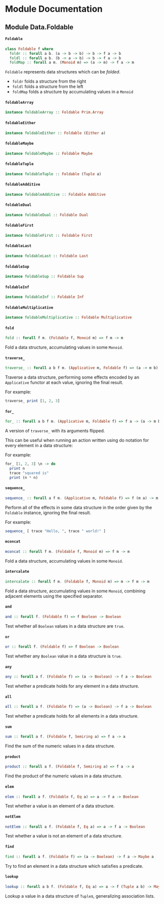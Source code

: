 # Module Documentation

## Module Data.Foldable

#### `Foldable`

``` purescript
class Foldable f where
  foldr :: forall a b. (a -> b -> b) -> b -> f a -> b
  foldl :: forall a b. (b -> a -> b) -> b -> f a -> b
  foldMap :: forall a m. (Monoid m) => (a -> m) -> f a -> m
```

`Foldable` represents data structures which can be _folded_.

- `foldr` folds a structure from the right
- `foldl` folds a structure from the left
- `foldMap` folds a structure by accumulating values in a `Monoid`

#### `foldableArray`

``` purescript
instance foldableArray :: Foldable Prim.Array
```


#### `foldableEither`

``` purescript
instance foldableEither :: Foldable (Either a)
```


#### `foldableMaybe`

``` purescript
instance foldableMaybe :: Foldable Maybe
```


#### `foldableTuple`

``` purescript
instance foldableTuple :: Foldable (Tuple a)
```


#### `foldableAdditive`

``` purescript
instance foldableAdditive :: Foldable Additive
```


#### `foldableDual`

``` purescript
instance foldableDual :: Foldable Dual
```


#### `foldableFirst`

``` purescript
instance foldableFirst :: Foldable First
```


#### `foldableLast`

``` purescript
instance foldableLast :: Foldable Last
```


#### `foldableSup`

``` purescript
instance foldableSup :: Foldable Sup
```


#### `foldableInf`

``` purescript
instance foldableInf :: Foldable Inf
```


#### `foldableMultiplicative`

``` purescript
instance foldableMultiplicative :: Foldable Multiplicative
```


#### `fold`

``` purescript
fold :: forall f m. (Foldable f, Monoid m) => f m -> m
```

Fold a data structure, accumulating values in some `Monoid`.

#### `traverse_`

``` purescript
traverse_ :: forall a b f m. (Applicative m, Foldable f) => (a -> m b) -> f a -> m Unit
```

Traverse a data structure, performing some effects encoded by an
`Applicative` functor at each value, ignoring the final result.

For example:

```purescript
traverse_ print [1, 2, 3]
```

#### `for_`

``` purescript
for_ :: forall a b f m. (Applicative m, Foldable f) => f a -> (a -> m b) -> m Unit
```

A version of `traverse_` with its arguments flipped.

This can be useful when running an action written using do notation
for every element in a data structure:

For example:

```purescript
for_ [1, 2, 3] \n -> do
  print n
  trace "squared is"
  print (n * n)
```

#### `sequence_`

``` purescript
sequence_ :: forall a f m. (Applicative m, Foldable f) => f (m a) -> m Unit
```

Perform all of the effects in some data structure in the order
given by the `Foldable` instance, ignoring the final result.

For example:

```purescript
sequence_ [ trace "Hello, ", trace " world!" ]
```

#### `mconcat`

``` purescript
mconcat :: forall f m. (Foldable f, Monoid m) => f m -> m
```

Fold a data structure, accumulating values in some `Monoid`.

#### `intercalate`

``` purescript
intercalate :: forall f m. (Foldable f, Monoid m) => m -> f m -> m
```

Fold a data structure, accumulating values in some `Monoid`,
combining adjacent elements using the specified separator.

#### `and`

``` purescript
and :: forall f. (Foldable f) => f Boolean -> Boolean
```

Test whether all `Boolean` values in a data structure are `true`.

#### `or`

``` purescript
or :: forall f. (Foldable f) => f Boolean -> Boolean
```

Test whether any `Boolean` value in a data structure is `true`.

#### `any`

``` purescript
any :: forall a f. (Foldable f) => (a -> Boolean) -> f a -> Boolean
```

Test whether a predicate holds for any element in a data structure.

#### `all`

``` purescript
all :: forall a f. (Foldable f) => (a -> Boolean) -> f a -> Boolean
```

Test whether a predicate holds for all elements in a data structure.

#### `sum`

``` purescript
sum :: forall a f. (Foldable f, Semiring a) => f a -> a
```

Find the sum of the numeric values in a data structure.

#### `product`

``` purescript
product :: forall a f. (Foldable f, Semiring a) => f a -> a
```

Find the product of the numeric values in a data structure.

#### `elem`

``` purescript
elem :: forall a f. (Foldable f, Eq a) => a -> f a -> Boolean
```

Test whether a value is an element of a data structure.

#### `notElem`

``` purescript
notElem :: forall a f. (Foldable f, Eq a) => a -> f a -> Boolean
```

Test whether a value is not an element of a data structure.

#### `find`

``` purescript
find :: forall a f. (Foldable f) => (a -> Boolean) -> f a -> Maybe a
```

Try to find an element in a data structure which satisfies a predicate.

#### `lookup`

``` purescript
lookup :: forall a b f. (Foldable f, Eq a) => a -> f (Tuple a b) -> Maybe b
```

Lookup a value in a data structure of `Tuple`s, generalizing association lists.



